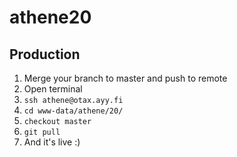 # athene20

## Production
1. Merge your branch to master and push to remote
2. Open terminal
3. `ssh athene@otax.ayy.fi`
4. `cd www-data/athene/20/`
5. `checkout master`
6. `git pull`
7. And it's live :)